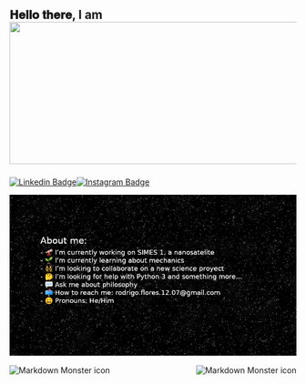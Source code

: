 <h2> 𝐇𝐞𝐥𝐥𝐨 𝐭𝐡𝐞𝐫𝐞, I am <img src="https://github.com/Rodrigo-Flores/Rodrigo-Flores/blob/main/assets/name2.gif" height="250px" width="1000px" ></h2>

<!--
![Rodrigo's GitHub stats](https://github-readme-stats.vercel.app/api?username=Rodrigo-Flores&show_icons=true&theme=tokyonight)
-->

[![Linkedin Badge](https://img.shields.io/badge/-Rodrigo%20Flores-blue?style=social&logo=Linkedin&logoColor=blue&link=https://www.linkedin.com/in/vedantkhairnar/)](https://www.linkedin.com/in/rodrigo-flores-1207/)[![Instagram Badge](https://img.shields.io/badge/-rodrigo_flores___-blue?style=social&logo=Instagram&link=https://www.instagram.com/rodrigo_flores___/)](https://www.instagram.com/rodrigo_flores___/)

<img src="https://github.com/Rodrigo-Flores/Rodrigo-Flores/blob/main/assets/space_name.png" width="1000px" ></h2>


<!--
Somethigs about me:

- 🔭 I’m currently working on SIMES 1, a nanosatelite
- 🌱 I’m currently learning about mechanics
- 👯 I’m looking to collaborate on a new science proyect
- 🤔 I’m looking for help with Python 3 and something more...
- 💬 Ask me about philosophy
- 📫 How to reach me: rodrigo.flores.12.07@gmail.com
- 😄 Pronouns: He/Him
-->

<img src="https://github-readme-stats.vercel.app/api?username=Rodrigo-Flores&show_icons=true&theme=tokyonight"
     alt="Markdown Monster icon"
     style="float: left; margin-center: 10px;" /><img src="https://github-readme-stats.vercel.app/api/top-langs/?username=Rodrigo-Flores"
     alt="Markdown Monster icon"
     style="float: right; margin-center: 10px;" />
